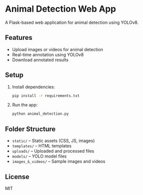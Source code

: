 # Animal Detection Web App

A Flask-based web application for animal detection using YOLOv8.

## Features
- Upload images or videos for animal detection
- Real-time annotation using YOLOv8
- Download annotated results

## Setup
1. Install dependencies:
   ```bash
   pip install -r requirements.txt
   ```
2. Run the app:
   ```bash
   python animal_detection.py
   ```

## Folder Structure
- `static/` – Static assets (CSS, JS, images)
- `templates/` – HTML templates
- `uploads/` – Uploaded and processed files
- `models/` – YOLO model files
- `images_&_videos/` – Sample images and videos

## License
MIT
